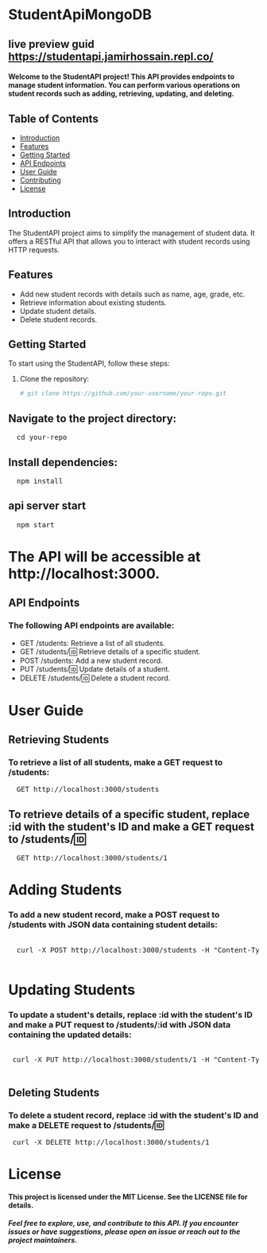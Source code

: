 # StudentApiMongoDB
## live preview guid  https://studentapi.jamirhossain.repl.co/

#### Welcome to the StudentAPI project! This API provides endpoints to manage student information. You can perform various operations on student records such as adding, retrieving, updating, and deleting.

## Table of Contents

- [Introduction](#introduction)
- [Features](#features)
- [Getting Started](#getting-started)
- [API Endpoints](#api-endpoints)
- [User Guide](#user-guide)
- [Contributing](#contributing)
- [License](#license)

## Introduction

The StudentAPI project aims to simplify the management of student data. It offers a RESTful API that allows you to interact with student records using HTTP requests.

## Features

- Add new student records with details such as name, age, grade, etc.
- Retrieve information about existing students.
- Update student details.
- Delete student records.

## Getting Started

To start using the StudentAPI, follow these steps:

1. Clone the repository:
   ```sh
   # git clone https://github.com/your-username/your-repo.git
  ## Navigate to the project directory:
<pre>
  cd your-repo
</pre>
 ## Install dependencies:
<pre>
  npm install
</pre>
## api server start 
<pre>
  npm start
</pre>
# The API will be accessible at http://localhost:3000.
## API Endpoints
### The following API endpoints are available:
- GET /students: Retrieve a list of all students.
- GET /students/:id: Retrieve details of a specific student.
- POST /students: Add a new student record.
- PUT /students/:id: Update details of a student.
- DELETE /students/:id: Delete a student record.
# User Guide
## Retrieving Students
### To retrieve a list of all students, make a GET request to /students:
<pre>
  GET http://localhost:3000/students
</pre>

 ##  To retrieve details of a specific student, replace :id with the student's ID and make a GET request to /students/:id:
<pre>
  GET http://localhost:3000/students/1
</pre>

# Adding Students
### To add a new student record, make a POST request to /students with JSON data containing student details:
<pre>
   
  curl -X POST http://localhost:3000/students -H "Content-Type: application/json" -d '{"name": "John Doe", "age": 18, "grade": "A"}'
   
</pre>
# Updating Students
### To update a student's details, replace :id with the student's ID and make a PUT request to /students/:id with JSON data containing the updated details:
<pre>

 curl -X PUT http://localhost:3000/students/1 -H "Content-Type: application/json" -d '{"age": 19}'
   
</pre>
## Deleting Students
### To delete a student record, replace :id with the student's ID and make a DELETE request to /students/:id:
<pre>
 curl -X DELETE http://localhost:3000/students/1
</pre>
# License
#### This project is licensed under the MIT License. See the LICENSE file for details.

##### Feel free to explore, use, and contribute to this API. If you encounter issues or have suggestions, please open an issue or reach out to the project maintainers.




